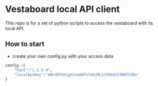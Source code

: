 # Vestaboard local API client

This repo is for a set of python scripts to access the vestaboard with its local API.

## How to start

 * create your own config.py with your access data

```python
config ={
    "host":"1.2.3.4",
    "localApiKey":"ABCdEFGhightsadAFsfakjMLSJFOS4123NKFSINz"
}
```



